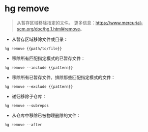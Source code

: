 # hg remove

> 从暂存区域移除指定的文件。
> 更多信息：<https://www.mercurial-scm.org/doc/hg.1.html#remove>。

- 从暂存区域移除文件或目录：

`hg remove {{path/to/file}}`

- 移除所有匹配指定模式的已暂存文件：

`hg remove --include {{pattern}}`

- 移除所有已暂存文件，排除那些匹配指定模式的文件：

`hg remove --exclude {{pattern}}`

- 递归移除子仓库：

`hg remove --subrepos`

- 从仓库中移除已被物理删除的文件：

`hg remove --after`